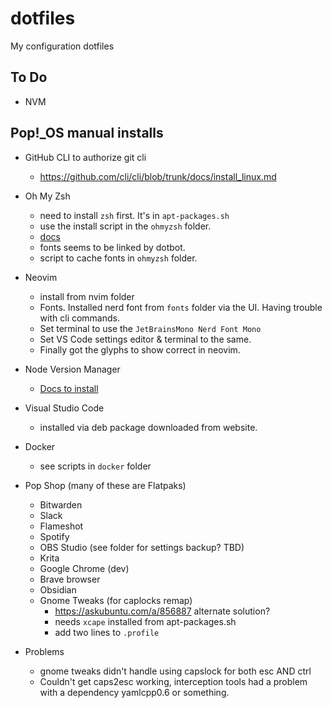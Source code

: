 # dotfiles

My configuration dotfiles

## To Do

- NVM

## Pop!\_OS manual installs

- GitHub CLI to authorize git cli

  - https://github.com/cli/cli/blob/trunk/docs/install_linux.md

- Oh My Zsh

  - need to install `zsh` first. It's in `apt-packages.sh`
  - use the install script in the `ohmyzsh` folder.
  - [docs](https://github.com/ohmyzsh/ohmyzsh/wiki/Installing-ZSH)
  - fonts seems to be linked by dotbot.
  - script to cache fonts in `ohmyzsh` folder.

- Neovim

  - install from nvim folder
  - Fonts. Installed nerd font from `fonts` folder via the UI. Having trouble
    with cli commands.
  - Set terminal to use the `JetBrainsMono Nerd Font Mono`
  - Set VS Code settings editor & terminal to the same.
  - Finally got the glyphs to show correct in neovim.

- Node Version Manager

  - [Docs to install](https://github.com/nvm-sh/nvm#install--update-script)

- Visual Studio Code

  - installed via deb package downloaded from website.

- Docker

  - see scripts in `docker` folder

- Pop Shop (many of these are Flatpaks)

  - Bitwarden
  - Slack
  - Flameshot
  - Spotify
  - OBS Studio (see folder for settings backup? TBD)
  - Krita
  - Google Chrome (dev)
  - Brave browser
  - Obsidian
  - Gnome Tweaks (for caplocks remap)
    - https://askubuntu.com/a/856887 alternate solution?
    - needs `xcape` installed from apt-packages.sh
    - add two lines to `.profile`

- Problems
  - gnome tweaks didn't handle using capslock for both esc AND ctrl
  - Couldn't get caps2esc working, interception tools had a problem with a
    dependency yamlcpp0.6 or something.
